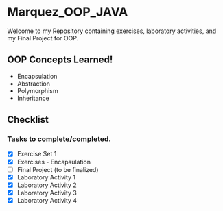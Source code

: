 # Marquez_OOP_JAVA

Welcome to my Repository containing exercises, laboratory activities, and my Final Project for OOP.

## OOP Concepts Learned!

- Encapsulation
- Abstraction
- Polymorphism
- Inheritance

## Checklist

### Tasks to complete/completed.

- [x] Exercise Set 1
- [x] Exercises - Encapsulation
- [ ] Final Project (to be finalized)
- [x] Laboratory Activity 1
- [x] Laboratory Activity 2
- [x] Laboratory Activity 3
- [x] Laboratory Activity 4
